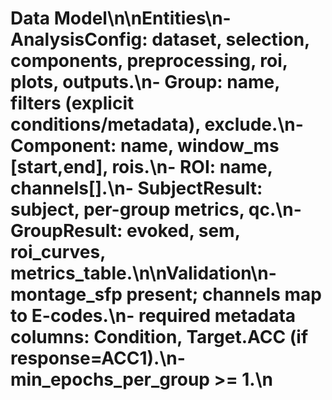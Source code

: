 # Data Model\n\nEntities\n- AnalysisConfig: dataset, selection, components, preprocessing, roi, plots, outputs.\n- Group: name, filters (explicit conditions/metadata), exclude.\n- Component: name, window_ms [start,end], rois.\n- ROI: name, channels[].\n- SubjectResult: subject, per-group metrics, qc.\n- GroupResult: evoked, sem, roi_curves, metrics_table.\n\nValidation\n- montage_sfp present; channels map to E-codes.\n- required metadata columns: Condition, Target.ACC (if response=ACC1).\n- min_epochs_per_group >= 1.\n
